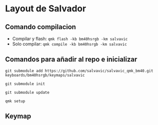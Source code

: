 # Layout de Salvador

## Comando compilacion
- Compilar y flash:
  `qmk flash -kb bm40hsrgb -km salvavic`
- Solo compilar:
  `qmk compile -kb bm40hsrgb -km salvavic`

## Comandos para añadir al repo e inicializar
`git submodule add https://github.com/salvavic/salvavic_qmk_bm40.git keyboards/bm40hsrgb/keymaps/salvavic`

`git submodule init`

`git submodule update`

`qmk setup`

## Keymap
